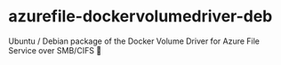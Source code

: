 # azurefile-dockervolumedriver-deb
Ubuntu / Debian package of the Docker Volume Driver for Azure File Service over SMB/CIFS 🐳
